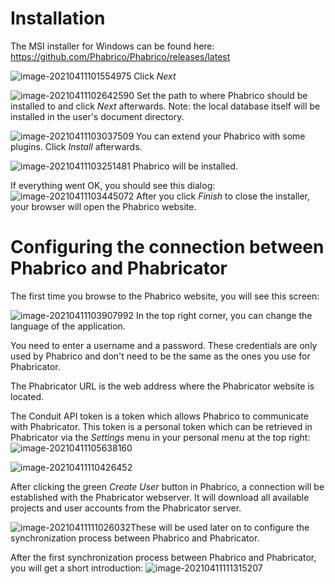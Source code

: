 # Installation

The MSI installer for Windows can be found here: https://github.com/Phabrico/Phabrico/releases/latest

![image-20210411101554975](msi-installer-01.png) Click *Next*



![image-20210411102642590](msi-installer-02.png) Set the path to where Phabrico should be installed to and click *Next* afterwards.
 Note: the local database itself will be installed in the user's document directory.



![image-20210411103037509](msi-installer-03.png) You can extend your Phabrico with some plugins.
 Click *Install* afterwards.



![image-20210411103251481](msi-installer-04.png) Phabrico will be installed.



If everything went OK, you should see this dialog:
![image-20210411103445072](msi-installer-05.png) After you click *Finish* to close the installer, your browser will open the Phabrico website.



# Configuring the connection between Phabrico and Phabricator

 The first time you browse to the Phabrico website, you will see this screen:

![image-20210411103907992](configuration-01.png) In the top right corner, you can change the language of the application.

You need to enter a username and a password.
These credentials are only used by Phabrico and don't need to be the same as the ones you use for Phabricator.

The Phabricator URL is the web address where the Phabricator website is located.

The Conduit API token is a token which allows Phabrico to communicate with Phabricator.
This token is a personal token which can be retrieved in Phabricator via the *Settings* menu in your personal menu at the top right: ![image-20210411105638160](configuration-02.png)

![image-20210411110426452](configuration-03.png) 

After clicking the green *Create User* button in Phabrico, a connection will be established with the Phabricator webserver.
It will download all available projects and user accounts from the Phabricator server.

![image-20210411111026032](configuration-04.png)These will be used later on to configure the synchronization process between Phabrico and Phabricator.

After the first synchronization process between Phabrico and Phabricator, you will get a short introduction:
![image-20210411111315207](configuration-05.png)
